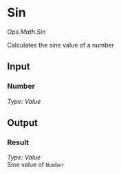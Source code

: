 # Sin

*Ops.Math.Sin*  

Calculates the sine value of a number

## Input

### Number

*Type: Value*  

## Output

### Result

*Type: Value*  
Sine value of `Number`
